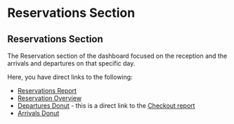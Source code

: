 # Reservations Section

## Reservations Section

The Reservation section of the dashboard focused on the reception and the arrivals and departures on that specific day.

Here, you have direct links to the following:

* [Reservations Report](../reports/reservation-report.md)
* [Reservation Overview](../reports/reservation-overview.md)
* [Departures Donut](https://github.com/mews-systems/commander-guide/tree/aba4aad5c9d2bc8ec74b2a6c202f25d981c8b45b/chapter1/about-commander/dashboard-donuts/departures-donut.md) - this is a direct link to the [Checkout report](../reports/checkout-report.md)
* [Arrivals Donut](https://github.com/mews-systems/commander-guide/tree/aba4aad5c9d2bc8ec74b2a6c202f25d981c8b45b/chapter1/about-commander/dashboard-donuts/arrivals-donut.md)

